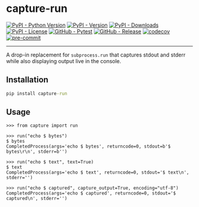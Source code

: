 # capture-run

[![PyPI - Python Version](https://img.shields.io/pypi/pyversions/capture-run)](https://pypi.org/project/capture-run/)
[![PyPI - Version](https://img.shields.io/pypi/v/capture-run)](https://pypi.org/project/capture-run/)
[![PyPI - Downloads](https://img.shields.io/pypi/dm/capture-run)](https://pypi.org/project/capture-run/)
[![PyPI - License](https://img.shields.io/pypi/l/capture-run)](https://raw.githubusercontent.com/d-chris/capture-run/main/LICENSE)
[![GitHub - Pytest](https://img.shields.io/github/actions/workflow/status/d-chris/capture-run/pytest.yml?logo=github&label=pytest)](https://github.com/d-chris/capture-run/actions/workflows/pytest.yml)
[![GitHub - Release](https://img.shields.io/github/v/tag/d-chris/capture-run?logo=github&label=github)](https://github.com/d-chris/capture-run)
[![codecov](https://codecov.io/gh/d-chris/capture-run/graph/badge.svg?token=SV13P9RSKS)](https://codecov.io/gh/d-chris/capture-run)
[![pre-commit](https://img.shields.io/badge/pre--commit-enabled-brightgreen?logo=pre-commit)](https://raw.githubusercontent.com/d-chris/capture-run/main/.pre-commit-config.yaml)

<!-- [![GitHub - Page](https://img.shields.io/website?url=https%3A%2F%2Fd-chris.github.io%2Fcapture-run&up_message=pdoc&logo=github&label=documentation)](https://d-chris.github.io/capture-run) -->
---

A drop-in replacement for `subprocess.run` that captures stdout and stderr while also displaying output live in the console.

## Installation

```cmd
pip install capture-run
```

## Usage

```doctest
>>> from capture import run

>>> run("echo $ bytes")
$ bytes
CompletedProcess(args='echo $ bytes', returncode=0, stdout=b'$ bytes\r\n', stderr=b'')

>>> run("echo $ text", text=True)
$ text
CompletedProcess(args='echo $ text', returncode=0, stdout='$ text\n', stderr='')

>>> run("echo $ captured", capture_output=True, encoding="utf-8")
CompletedProcess(args='echo $ captured', returncode=0, stdout='$ captured\n', stderr='')
```
